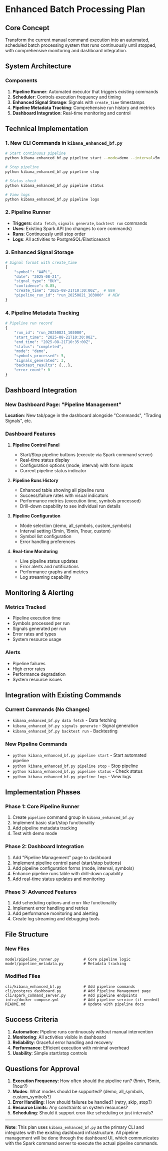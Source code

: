 # Enhanced Batch Processing Plan

## Core Concept
Transform the current manual command execution into an automated, scheduled batch processing system that runs continuously until stopped, with comprehensive monitoring and dashboard integration.

## System Architecture

### Components
1. **Pipeline Runner**: Automated executor that triggers existing commands
2. **Scheduler**: Controls execution frequency and timing
3. **Enhanced Signal Storage**: Signals with `create_time` timestamps
4. **Pipeline Metadata Tracking**: Comprehensive run history and metrics
5. **Dashboard Integration**: Real-time monitoring and control

## Technical Implementation

### 1. New CLI Commands in `kibana_enhanced_bf.py`
```bash
# Start continuous pipeline
python kibana_enhanced_bf.py pipeline start --mode=demo --interval=5m

# Stop pipeline
python kibana_enhanced_bf.py pipeline stop

# Status check
python kibana_enhanced_bf.py pipeline status

# View logs
python kibana_enhanced_bf.py pipeline logs
```

### 2. Pipeline Runner
- **Triggers**: `data fetch`, `signals generate`, `backtest run` commands
- **Uses**: Existing Spark API (no changes to core commands)
- **Runs**: Continuously until stop order
- **Logs**: All activities to PostgreSQL/Elasticsearch

### 3. Enhanced Signal Storage
```python
# Signal format with create_time
{
    "symbol": "AAPL",
    "date": "2025-08-21",
    "signal_type": "BUY",
    "confidence": 0.85,
    "create_time": "2025-08-21T10:30:00Z",  # NEW
    "pipeline_run_id": "run_20250821_103000"  # NEW
}
```

### 4. Pipeline Metadata Tracking
```python
# Pipeline run record
{
    "run_id": "run_20250821_103000",
    "start_time": "2025-08-21T10:30:00Z",
    "end_time": "2025-08-21T10:35:00Z",
    "status": "completed",
    "mode": "demo",
    "symbols_processed": 5,
    "signals_generated": 3,
    "backtest_results": {...},
    "error_count": 0
}
```

## Dashboard Integration

### New Dashboard Page: "Pipeline Management"
**Location**: New tab/page in the dashboard alongside "Commands", "Trading Signals", etc.

### Dashboard Features
1. **Pipeline Control Panel**
   - Start/Stop pipeline buttons (execute via Spark command server)
   - Real-time status display
   - Configuration options (mode, interval) with form inputs
   - Current pipeline status indicator

2. **Pipeline Runs History**
   - Enhanced table showing all pipeline runs
   - Success/failure rates with visual indicators
   - Performance metrics (execution time, symbols processed)
   - Drill-down capability to see individual run details

3. **Pipeline Configuration**
   - Mode selection (demo, all_symbols, custom_symbols)
   - Interval setting (5min, 15min, 1hour, custom)
   - Symbol list configuration
   - Error handling preferences

4. **Real-time Monitoring**
   - Live pipeline status updates
   - Error alerts and notifications
   - Performance graphs and metrics
   - Log streaming capability

## Monitoring & Alerting

### Metrics Tracked
- Pipeline execution time
- Symbols processed per run
- Signals generated per run
- Error rates and types
- System resource usage

### Alerts
- Pipeline failures
- High error rates
- Performance degradation
- System resource issues

## Integration with Existing Commands

### Current Commands (No Changes)
- `kibana_enhanced_bf.py data fetch` - Data fetching
- `kibana_enhanced_bf.py signals generate` - Signal generation
- `kibana_enhanced_bf.py backtest run` - Backtesting

### New Pipeline Commands
- `python kibana_enhanced_bf.py pipeline start` - Start automated pipeline
- `python kibana_enhanced_bf.py pipeline stop` - Stop pipeline
- `python kibana_enhanced_bf.py pipeline status` - Check status
- `python kibana_enhanced_bf.py pipeline logs` - View logs

## Implementation Phases

### Phase 1: Core Pipeline Runner
1. Create `pipeline` command group in `kibana_enhanced_bf.py`
2. Implement basic start/stop functionality
3. Add pipeline metadata tracking
4. Test with demo mode

### Phase 2: Dashboard Integration
1. Add "Pipeline Management" page to dashboard
2. Implement pipeline control panel (start/stop buttons)
3. Add pipeline configuration forms (mode, interval, symbols)
4. Enhance pipeline runs table with drill-down capability
5. Add real-time status updates and monitoring

### Phase 3: Advanced Features
1. Add scheduling options and cron-like functionality
2. Implement error handling and retries
3. Add performance monitoring and alerting
4. Create log streaming and debugging tools

## File Structure

### New Files
```
model/pipeline_runner.py           # Core pipeline logic
model/pipeline_metadata.py         # Metadata tracking
```

### Modified Files
```
cli/kibana_enhanced_bf.py          # Add pipeline commands
cli/postgres_dashboard.py          # Add Pipeline Management page
cli/spark_command_server.py        # Add pipeline endpoints
infra/docker-compose.yml           # Add pipeline service (if needed)
README.md                          # Update with pipeline docs
```

## Success Criteria

1. **Automation**: Pipeline runs continuously without manual intervention
2. **Monitoring**: All activities visible in dashboard
3. **Reliability**: Graceful error handling and recovery
4. **Performance**: Efficient execution with minimal overhead
5. **Usability**: Simple start/stop controls

## Questions for Approval

1. **Execution Frequency**: How often should the pipeline run? (5min, 15min, 1hour?)
2. **Modes**: What modes should be supported? (demo, all_symbols, custom_symbols?)
3. **Error Handling**: How should failures be handled? (retry, skip, stop?)
4. **Resource Limits**: Any constraints on system resources?
5. **Scheduling**: Should it support cron-like scheduling or just intervals?

---

**Note**: This plan uses `kibana_enhanced_bf.py` as the primary CLI and integrates with the existing dashboard infrastructure. All pipeline management will be done through the dashboard UI, which communicates with the Spark command server to execute the actual pipeline commands.
